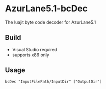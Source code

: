 # AzurLane5.1-bcDec
The luajit byte code decoder for AzurLane5.1

## Build
* Visual Studio required
* supports x86 only

## Usage

`bcDec "InputFilePath/InputDir" ["OutputDir"]`
